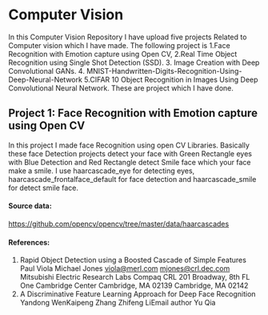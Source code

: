 # Computer Vision
In this Computer Vision Repository I have upload five projects Related to Computer vision which I have made. The following project is 1.Face Recognition with Emotion capture using Open CV, 2.Real Time Object Recognition using Single Shot Detection (SSD). 3. Image Creation with Deep Convolutional GANs. 4. MNIST-Handwritten-Digits-Recognition-Using-Deep-Neural-Network 5.CIFAR 10 Object Recognition in Images Using Deep Convolutional Neural Network. These are project which I have done.

## Project 1: Face Recognition with Emotion capture using Open CV
In this project I made face Recognition using open CV Libraries. Basically these face Detection projects detect your face with Green Rectangle eyes with Blue Detection and Red Rectangle detect Smile face which your face make a smile. I use haarcascade_eye for detecting eyes, haarcascade_frontalface_default for face detection and haarcascade_smile for detect smile face.
#### Source data:
https://github.com/opencv/opencv/tree/master/data/haarcascades
#### References:
1.	Rapid Object Detection using a Boosted Cascade of Simple Features Paul Viola Michael Jones viola@merl.com mjones@crl.dec.com Mitsubishi Electric Research Labs Compaq CRL 201 Broadway, 8th FL One Cambridge Center Cambridge, MA 02139 Cambridge, MA 02142
2.	A Discriminative Feature Learning Approach for Deep Face Recognition Yandong WenKaipeng Zhang Zhifeng LiEmail author Yu Qia



